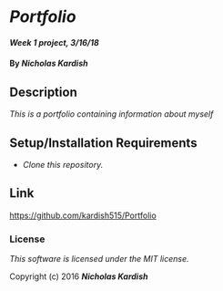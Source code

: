 # _Portfolio_

#### _Week 1 project, 3/16/18_

#### By _**Nicholas Kardish**_

## Description

_This is a portfolio containing information about myself_

## Setup/Installation Requirements

* _Clone this repository._

## Link

https://github.com/kardish515/Portfolio

### License

*This software is licensed under the MIT license.*

Copyright (c) 2016 **_Nicholas Kardish_**
